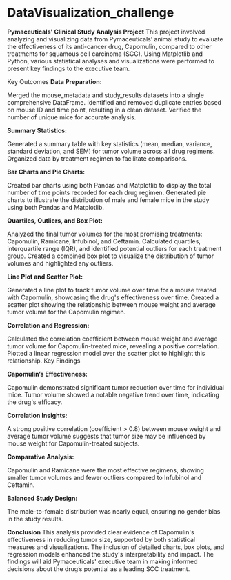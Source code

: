 # DataVisualization_challenge

**Pymaceuticals' Clinical Study Analysis Project**
This project involved analyzing and visualizing data from Pymaceuticals’ animal study to evaluate the effectiveness of its anti-cancer drug, Capomulin, compared to other treatments for squamous cell carcinoma (SCC). Using Matplotlib and Python, various statistical analyses and visualizations were performed to present key findings to the executive team.

Key Outcomes
**Data Preparation:**

Merged the mouse_metadata and study_results datasets into a single comprehensive DataFrame.
Identified and removed duplicate entries based on mouse ID and time point, resulting in a clean dataset.
Verified the number of unique mice for accurate analysis.

**Summary Statistics:**

Generated a summary table with key statistics (mean, median, variance, standard deviation, and SEM) for tumor volume across all drug regimens.
Organized data by treatment regimen to facilitate comparisons.

**Bar Charts and Pie Charts:**

Created bar charts using both Pandas and Matplotlib to display the total number of time points recorded for each drug regimen.
Generated pie charts to illustrate the distribution of male and female mice in the study using both Pandas and Matplotlib.

**Quartiles, Outliers, and Box Plot:**

Analyzed the final tumor volumes for the most promising treatments: Capomulin, Ramicane, Infubinol, and Ceftamin.
Calculated quartiles, interquartile range (IQR), and identified potential outliers for each treatment group.
Created a combined box plot to visualize the distribution of tumor volumes and highlighted any outliers.

**Line Plot and Scatter Plot:**

Generated a line plot to track tumor volume over time for a mouse treated with Capomulin, showcasing the drug's effectiveness over time.
Created a scatter plot showing the relationship between mouse weight and average tumor volume for the Capomulin regimen.

**Correlation and Regression:**

Calculated the correlation coefficient between mouse weight and average tumor volume for Capomulin-treated mice, revealing a positive correlation.
Plotted a linear regression model over the scatter plot to highlight this relationship.
Key Findings

**Capomulin’s Effectiveness:**

Capomulin demonstrated significant tumor reduction over time for individual mice.
Tumor volume showed a notable negative trend over time, indicating the drug's efficacy.

**Correlation Insights:**

A strong positive correlation (coefficient > 0.8) between mouse weight and average tumor volume suggests that tumor size may be influenced by mouse weight for Capomulin-treated subjects.

**Comparative Analysis:**

Capomulin and Ramicane were the most effective regimens, showing smaller tumor volumes and fewer outliers compared to Infubinol and Ceftamin.

**Balanced Study Design:**

The male-to-female distribution was nearly equal, ensuring no gender bias in the study results.

**Conclusion**
This analysis provided clear evidence of Capomulin's effectiveness in reducing tumor size, supported by both statistical measures and visualizations. The inclusion of detailed charts, box plots, and regression models enhanced the study's interpretability and impact. The findings will aid Pymaceuticals' executive team in making informed decisions about the drug’s potential as a leading SCC treatment.






